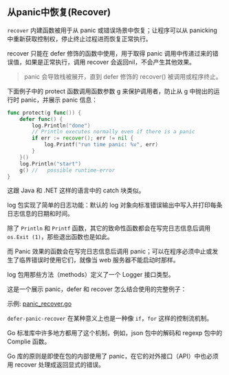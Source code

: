 ## 从panic中恢复(Recover)

`recover` 内建函数被用于从 panic 或错误场景中恢复；让程序可以从 panicking 中重新获取控制权，停止终止过程进而恢复正常执行。

recover 只能在 defer 修饰的函数中使用，用于取得 panic 调用中传递过来的错误值，如果是正常执行，调用 recover 会返回nil，不会产生其他效果。

> panic 会导致栈被展开，直到 defer 修饰的 recover() 被调用或程序终止。

下面例子中的 protect 函数调用函数参数 g 来保护调用者，防止从 g 中抛出的运行时 panic，并展示 panic 信息：

```go
func protect(g func()) {
    defer func() {
        log.Println("done")
        // Println executes normally even if there is a panic
        if err := recover(); err != nil {
            log.Printf("run time panic: %v", err)
        }
    }()
    log.Println("start")
    g() //   possible runtime-error
}
```

这跟 Java 和 .NET 这样的语言中的 catch 块类似。

log 包实现了简单的日志功能：默认的 log 对象向标准错误输出中写入并打印每条日志信息的日期和时间。

除了 `Println` 和 `Printf` 函数，其它的致命性函数都会在写完日志信息后调用 `os.Exit (1)`，那些退出函数也是如此。

而 Panic 效果的函数会在写完日志信息后调用 panic；可以在程序必须中止或发生了临界错误时使用它们，就像当 web 服务器不能启动时那样。

log 包用那些方法（methods）定义了一个 Logger 接口类型。

这是一个展示 panic，defer 和 recover 怎么结合使用的完整例子：

示例: [panic_recover.go](./src/panic_recover.go)

`defer-panic-recover` 在某种意义上也是一种像 `if`，`for` 这样的控制流机制。

Go 标准库中许多地方都用了这个机制，例如，json 包中的解码和 regexp 包中的 Complie 函数。

Go 库的原则是即使在包的内部使用了 panic，在它的对外接口（API）中也必须用 recover 处理成返回显式的错误。
